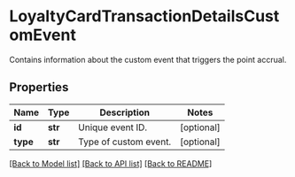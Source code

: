 # LoyaltyCardTransactionDetailsCustomEvent

Contains information about the custom event that triggers the point accrual.

## Properties

Name | Type | Description | Notes
------------ | ------------- | ------------- | -------------
**id** | **str** | Unique event ID. | [optional] 
**type** | **str** | Type of custom event. | [optional] 

[[Back to Model list]](../README.md#documentation-for-models) [[Back to API list]](../README.md#documentation-for-api-endpoints) [[Back to README]](../README.md)



